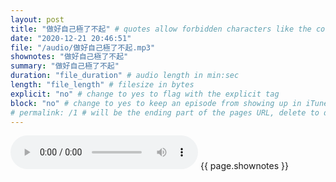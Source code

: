 ```yaml
---
layout: post
title: "做好自己極了不起" # quotes allow forbidden characters like the colon
date: "2020-12-21 20:46:51"
file: "/audio/做好自己極了不起.mp3"
shownotes: "做好自己極了不起"
summary: "做好自己極了不起"
duration: "file_duration" # audio length in min:sec
length: "file_length" # filesize in bytes
explicit: "no" # change to yes to flag with the explicit tag
block: "no" # change to yes to keep an episode from showing up in iTunes
# permalink: /1 # will be the ending part of the pages URL, delete to default to the title
---
```


<audio controls>
<source src="{{site.url}}{{site.baseurl}}{{ page.file }}" type="audio/x-mp3">
Your browser does not support the audio element.
</audio>
{{ page.shownotes }}
